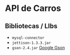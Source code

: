# API de Carros

## Bibliotecas / LIbs

- `mysql-connector`
- `jettison-1.3.3.jar`
- `gson-2.4.jar` [Google Gson](http://search.maven.org/#artifactdetails%7Ccom.google.code.gson%7Cgson%7C2.4%7Cjar)
